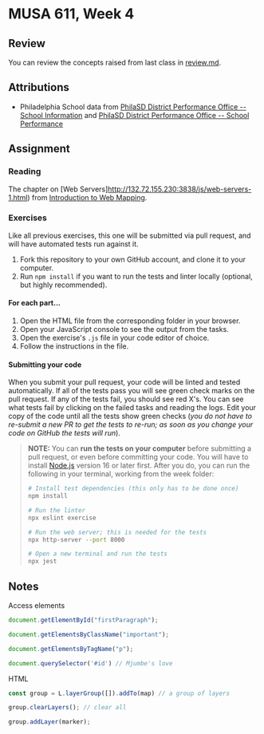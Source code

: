 # MUSA 611, Week 4

## Review

You can review the concepts raised from last class in [review.md](review.md).

## Attributions

* Philadelphia School data from [PhilaSD District Performance Office -- School Information](https://www.philasd.org/performance/programsservices/open-data/school-information/) and [PhilaSD District Performance Office -- School Performance](https://www.philasd.org/performance/programsservices/open-data/school-performance/)

## Assignment

### Reading

The chapter on [Web Servers]http://132.72.155.230:3838/js/web-servers-1.html) from [Introduction to Web Mapping](http://132.72.155.230:3838/js/index.html).

### Exercises

Like all previous exercises, this one will be submitted via pull request, and will have automated tests run against it.

1.  Fork this repository to your own GitHub account, and clone it to your computer.
1.  Run `npm install` if you want to run the tests and linter locally (optional, but highly recommended).

#### For each part...

1.  Open the HTML file from the corresponding folder in your browser.
1.  Open your JavaScript console to see the output from the tasks.
1.  Open the exercise's `.js` file in your code editor of choice.
1.  Follow the instructions in the file.

#### Submitting your code

When you submit your pull request, your code will be linted and tested automatically. If all of the tests pass you will see green check marks on the pull request. If any of the tests fail, you should see red X's. You can see what tests fail by clicking on the failed tasks and reading the logs. Edit your copy of the code until all the tests show green checks (_you do not have to re-submit a new PR to get the tests to re-run; as soon as you change your code on GitHub the tests will run_).

> **NOTE:** You can **run the tests on your computer** before submitting a pull request, or even before committing your code. You will have to install [Node.js](https://nodejs.org/en/) version 16 or later first. After you do, you can run the following in your terminal, working from the week folder:
> ```bash
> # Install test dependencies (this only has to be done once)
> npm install
>
> # Run the linter
> npx eslint exercise
>
> # Run the web server; this is needed for the tests
> npx http-server --port 8000
>
> # Open a new terminal and run the tests
> npx jest
> ```

## Notes

Access elements

```js
document.getElementById("firstParagraph");

document.getElementsByClassName("important");

document.getElementsByTagName("p");

document.querySelector('#id') // Mjumbe's love

```

HTML

``` js
const group = L.layerGroup([]).addTo(map) // a group of layers

group.clearLayers(); // clear all 

group.addLayer(marker);

```
